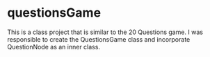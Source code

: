 # questionsGame
This is a class project that is similar to the 20 Questions game. I was responsible to create the QuestionsGame class and incorporate QuestionNode as an inner class.

